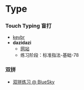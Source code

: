 # Type

### Touch Typing 盲打

-   [keybr](https://www.keybr.com/)
-   **dazidazi**
    -   [网站](https://dazidazi.com/)
    -   练习阶段：标准指法-基础-78

### 双拼

-   [双拼练习 @ BlueSky](https://api.ihint.me/shuang/)
